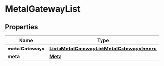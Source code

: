 

# MetalGatewayList


## Properties

| Name | Type | Description | Notes |
|------------ | ------------- | ------------- | -------------|
|**metalGateways** | [**List&lt;MetalGatewayListMetalGatewaysInner&gt;**](MetalGatewayListMetalGatewaysInner.md) |  |  [optional] |
|**meta** | [**Meta**](Meta.md) |  |  [optional] |



